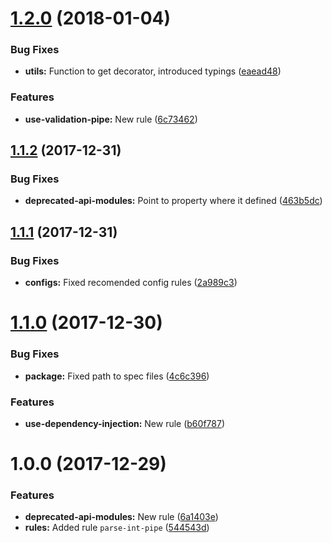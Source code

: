<a name="1.2.0"></a>
# [1.2.0](https://github.com/unlight/eslint-plugin-nestjs/compare/v1.1.2...v1.2.0) (2018-01-04)


### Bug Fixes

* **utils:** Function to get decorator, introduced typings ([eaead48](https://github.com/unlight/eslint-plugin-nestjs/commit/eaead48))


### Features

* **use-validation-pipe:** New rule ([6c73462](https://github.com/unlight/eslint-plugin-nestjs/commit/6c73462))

<a name="1.1.2"></a>
## [1.1.2](https://github.com/unlight/eslint-plugin-nestjs/compare/v1.1.1...v1.1.2) (2017-12-31)


### Bug Fixes

* **deprecated-api-modules:** Point to property where it defined ([463b5dc](https://github.com/unlight/eslint-plugin-nestjs/commit/463b5dc))

<a name="1.1.1"></a>
## [1.1.1](https://github.com/unlight/eslint-plugin-nestjs/compare/v1.1.0...v1.1.1) (2017-12-31)


### Bug Fixes

* **configs:** Fixed recomended config rules ([2a989c3](https://github.com/unlight/eslint-plugin-nestjs/commit/2a989c3))

<a name="1.1.0"></a>
# [1.1.0](https://github.com/unlight/eslint-plugin-nestjs/compare/v1.0.0...v1.1.0) (2017-12-30)


### Bug Fixes

* **package:** Fixed path to spec files ([4c6c396](https://github.com/unlight/eslint-plugin-nestjs/commit/4c6c396))


### Features

* **use-dependency-injection:** New rule ([b60f787](https://github.com/unlight/eslint-plugin-nestjs/commit/b60f787))

<a name="1.0.0"></a>
# 1.0.0 (2017-12-29)


### Features

* **deprecated-api-modules:** New rule ([6a1403e](https://github.com/unlight/eslint-plugin-nestjs/commit/6a1403e))
* **rules:** Added rule `parse-int-pipe` ([544543d](https://github.com/unlight/eslint-plugin-nestjs/commit/544543d))

